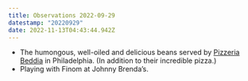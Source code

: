 ```yaml
---
title: Observations 2022-09-29
datestamp: "20220929"
date: 2022-11-13T04:43:44.942Z
---
```

- The humongous, well-oiled and delicious beans served by [Pizzeria Beddia](https://www.pizzeriabeddia.com/) in Philadelphia. (In addition to their incredible pizza.)
- Playing with Finom at Johnny Brenda’s.